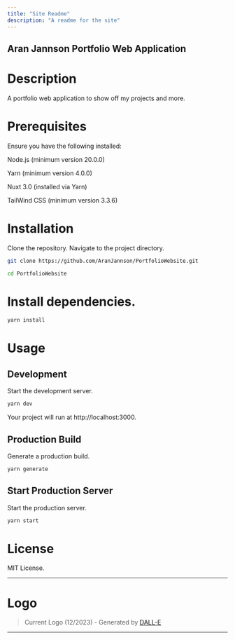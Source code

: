 ```yaml
---
title: "Site Readme"
description: "A readme for the site"
---
```


## Aran Jannson Portfolio Web Application

# Description

A portfolio web application to show off my projects and more.

# Prerequisites
Ensure you have the following installed:

Node.js (minimum version 20.0.0)

Yarn (minimum version 4.0.0)

Nuxt 3.0 (installed via Yarn)

TailWind CSS (minimum version 3.3.6)


# Installation
Clone the repository.
Navigate to the project directory.

```bash
git clone https://github.com/AranJannson/PortfolioWebsite.git

cd PortfolioWebsite
```


# Install dependencies.

```bash
yarn install
```

# Usage

## Development

Start the development server.

```bash
yarn dev
```

Your project will run at http://localhost:3000.

## Production Build

Generate a production build.

```bash
yarn generate
```

## Start Production Server

Start the production server.

```bash
yarn start
```

# License
MIT License.

---

# Logo

> Current Logo (12/2023) - Generated by [DALL-E](https://chat.openai.com/)

---